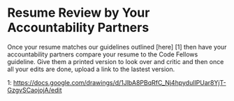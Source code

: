 # Resume Review by Your Accountability Partners

Once your resume matches our guidelines outlined [here] [1] then have your accountability partners compare your resume to the Code Fellows guideline. Give them a printed version to look over and critic and then once all your edits are done, upload a link to the lastest version.  


1: https://docs.google.com/drawings/d/1JlbA8PBqRfC_Nj4hpyduIlPUar8YjT-GzgvSCaojojA/edit
